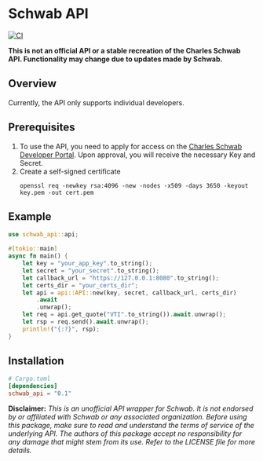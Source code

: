 # Schwab API
[![CI](https://github.com/z-Wind/schwab_api/actions/workflows/ci.yml/badge.svg)](https://github.com/z-Wind/schwab_api/actions/workflows/ci.yml)

**This is not an official API or a stable recreation of the Charles Schwab API. Functionality may change due to updates made by Schwab.**

## Overview
Currently, the API only supports individual developers.

## Prerequisites
1. To use the API, you need to apply for access on the [Charles Schwab Developer Portal](https://developer.schwab.com/home). Upon approval, you will receive the necessary Key and Secret.
2. Create a self-signed certificate
    ```
    openssl req -newkey rsa:4096 -new -nodes -x509 -days 3650 -keyout key.pem -out cert.pem
    ```

## Example
```rust
use schwab_api::api;

#[tokio::main]
async fn main() {
    let key = "your_app_key".to_string();
    let secret = "your_secret".to_string();
    let callback_url = "https://127.0.0.1:8080".to_string();
    let certs_dir = "your_certs_dir";
    let api = api::API::new(key, secret, callback_url, certs_dir)
        .await
        .unwrap();
    let req = api.get_quote("VTI".to_string()).await.unwrap();
    let rsp = req.send().await.unwrap();
    println!("{:?}", rsp);
}

```

## Installation
```toml
# Cargo.toml
[dependencies]
schwab_api = "0.1"
```

**Disclaimer:** *This is an unofficial API wrapper for Schwab. It is not endorsed by or affiliated with Schwab or any associated organization. Before using this package, make sure to read and understand the terms of service of the underlying API. The authors of this package accept no responsibility for any damage that might stem from its use. Refer to the LICENSE file for more details.*